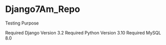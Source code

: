 # Django7Am_Repo
Testing Purpose

Required Django Version 3.2 
Required Python Version 3.10
Required MySQL 8.0
